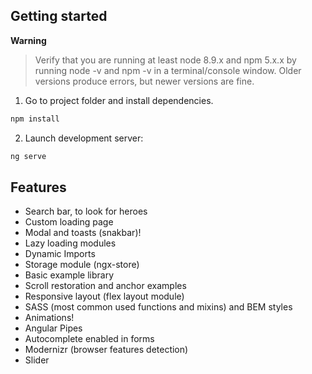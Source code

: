 

## Getting started

**Warning**

> Verify that you are running at least node 8.9.x and npm 5.x.x by running node -v and npm -v in a terminal/console window. Older versions produce errors, but newer versions are fine.

1. Go to project folder and install dependencies.
 ```bash
 npm install
 ```

2. Launch development server:
 ```bash
 ng serve
 ```

## Features

* Search bar, to look for heroes
* Custom loading page
* Modal and toasts (snakbar)!
* Lazy loading modules
* Dynamic Imports
* Storage module (ngx-store)
* Basic example library
* Scroll restoration and anchor examples
* Responsive layout (flex layout module)
* SASS (most common used functions and mixins) and BEM styles
* Animations!
* Angular Pipes
* Autocomplete enabled in forms
* Modernizr (browser features detection)
* Slider



